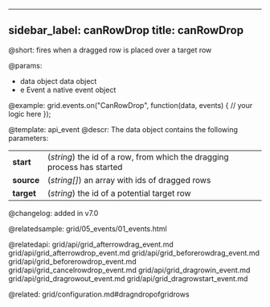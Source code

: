 
---
sidebar_label: canRowDrop
title: canRowDrop
---          

@short:
fires when a dragged row is placed over a target row

@params:
- data		object		data object
- e		    Event		a native event object


@example:
grid.events.on("CanRowDrop", function(data, events) {
  // your logic here
});


@template: api_event
@descr:
The data object contains the following parameters:

<table class="webixdoc_links">
	<tbody>
        <tr>
			<td class="webixdoc_links0"><b>start</b></td>
			<td>(<i>string</i>) the id of a row, from which the dragging process has started</td>
		</tr>
        <tr>
			<td class="webixdoc_links0"><b>source</b></td>
			<td>(<i>string[]</i>) an array with ids of dragged rows</td>
		</tr>
        <tr>
			<td class="webixdoc_links0"><b>target</b></td>
			<td>(<i>string</i>) the id of a potential target row</td>
		</tr>
    </tbody>
</table>


@changelog: added in v7.0

@relatedsample: grid/05_events/01_events.html

@relatedapi:
grid/api/grid_afterrowdrag_event.md
grid/api/grid_afterrowdrop_event.md
grid/api/grid_beforerowdrag_event.md
grid/api/grid_beforerowdrop_event.md
grid/api/grid_cancelrowdrop_event.md
grid/api/grid_dragrowin_event.md
grid/api/grid_dragrowout_event.md
grid/api/grid_dragrowstart_event.md

@related: grid/configuration.md#dragndropofgridrows
